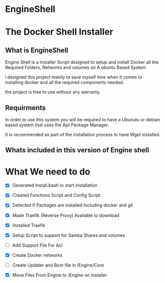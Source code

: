 # EngineShell
# The Docker Shell Installer

## What is EngineShell
Engine Shell is a Installer Script designed to setup and install Docker all the Required Folders, Networks and volumes on A ubuntu Based System.

i designed this project mainly to save myself time when it comes to installing docker and all the required components needed.

the project is free to use without any warranty.

## Requirments
In order to use this system you will be required to have a Ubunutu or debian based system that uses the Apt Package Manager.

It is recommended as part of the installation process to have Wget installed.

## Whats included in this version of Engine shell

# What We need to do

- [x] Generated Install.bash to start installation 
- [x] Created Functions Script and Config Script
- [x] Detected If Packages are installed Including docker and git
- [x] Made Traefik (Reverse Proxy) Available to download
- [x] Installed Traefik
- [x] Setup Script to support for Samba Shares and volumes
- [ ] Add Support File For Acl
- [x] Create Docker networks
- [ ] Create Updater and Boot file in /Engine/Core
- [x] Move Files From Engine to /Engine on installer

